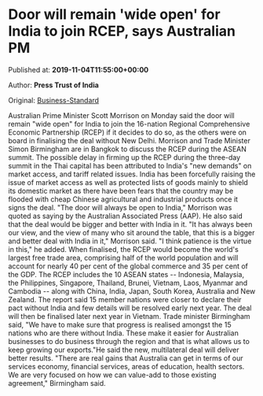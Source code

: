 
# Door will remain 'wide open' for India to join RCEP, says Australian PM

Published at: **2019-11-04T11:55:00+00:00**

Author: **Press Trust of India**

Original: [Business-Standard](https://www.business-standard.com/article/pti-stories/door-will-remain-wide-open-for-india-to-join-rcep-says-australian-pm-119110401032_1.html)

Australian Prime Minister Scott Morrison on Monday said the door will remain "wide open" for India to join the 16-nation Regional Comprehensive Economic Partnership (RCEP) if it decides to do so, as the others were on board in finalising the deal without New Delhi.
Morrison and Trade Minister Simon Birmingham are in Bangkok to discuss the RCEP during the ASEAN summit.
The possible delay in firming up the RCEP during the three-day summit in the Thai capital has been attributed to India's "new demands" on market access, and tariff related issues.
India has been forcefully raising the issue of market access as well as protected lists of goods mainly to shield its domestic market as there have been fears that the country may be flooded with cheap Chinese agricultural and industrial products once it signs the deal.
"The door will always be open to India," Morrison was quoted as saying by the Australian Associated Press (AAP).
He also said that the deal would be bigger and better with India in it.
"It has always been our view, and the view of many who sit around the table, that this is a bigger and better deal with India in it," Morrison said.
"I think patience is the virtue in this," he added.
When finalised, the RCEP would become the world's largest free trade area, comprising half of the world population and will account for nearly 40 per cent of the global commerce and 35 per cent of the GDP.
The RCEP includes the 10 ASEAN states -- Indonesia, Malaysia, the Philippines, Singapore, Thailand, Brunei, Vietnam, Laos, Myanmar and Cambodia -- along with China, India, Japan, South Korea, Australia and New Zealand.
The report said 15 member nations were closer to declare their pact without India and few details will be resolved early next year.
The deal will then be finalised later next year in Vietnam.
Trade minister Birmingham said, "We have to make sure that progress is realised amongst the 15 nations who are there without India. These make it easier for Australian businesses to do business through the region and that is what allows us to keep growing our exports."He said the new, multilateral deal will deliver better results.
"There are real gains that Australia can get in terms of our services economy, financial services, areas of education, health sectors. We are very focused on how we can value-add to those existing agreement," Birmingham said.
